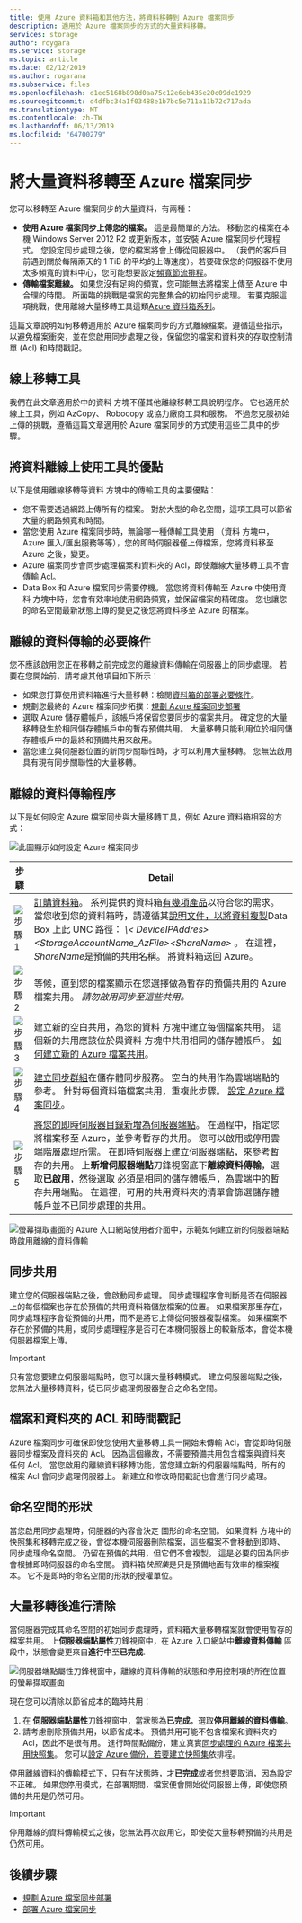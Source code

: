 ```yaml
---
title: 使用 Azure 資料箱和其他方法，將資料移轉到 Azure 檔案同步
description: 適用於 Azure 檔案同步的方式的大量資料移轉。
services: storage
author: roygara
ms.service: storage
ms.topic: article
ms.date: 02/12/2019
ms.author: rogarana
ms.subservice: files
ms.openlocfilehash: d1ec5168b898d0aa75c12e6eb435e20c09de1929
ms.sourcegitcommit: d4dfbc34a1f03488e1b7bc5e711a11b72c717ada
ms.translationtype: MT
ms.contentlocale: zh-TW
ms.lasthandoff: 06/13/2019
ms.locfileid: "64700279"
---
```

# <a name="migrate-bulk-data-to-azure-file-sync"></a>將大量資料移轉至 Azure 檔案同步
您可以移轉至 Azure 檔案同步的大量資料，有兩種：

* **使用 Azure 檔案同步上傳您的檔案。** 這是最簡單的方法。 移動您的檔案在本機 Windows Server 2012 R2 或更新版本，並安裝 Azure 檔案同步代理程式。 您設定同步處理之後，您的檔案將會上傳從伺服器中。 （我們的客戶目前遇到關於每隔兩天的 1 TiB 的平均的上傳速度）。若要確保您的伺服器不使用太多頻寬的資料中心，您可能想要設定[頻寬節流排程](storage-sync-files-server-registration.md#ensuring-azure-file-sync-is-a-good-neighbor-in-your-datacenter)。
* **傳輸檔案離線。** 如果您沒有足夠的頻寬，您可能無法將檔案上傳至 Azure 中合理的時間。 所面臨的挑戰是檔案的完整集合的初始同步處理。 若要克服這項挑戰，使用離線大量移轉工具這類[Azure 資料箱系列](https://azure.microsoft.com/services/storage/databox)。 

這篇文章說明如何移轉適用於 Azure 檔案同步的方式離線檔案。遵循這些指示，以避免檔案衝突，並在您啟用同步處理之後，保留您的檔案和資料夾的存取控制清單 (Acl) 和時間戳記。

## <a name="online-migration-tools"></a>線上移轉工具
我們在此文章適用於中的資料 方塊不僅其他離線移轉工具說明程序。 它也適用於線上工具，例如 AzCopy、 Robocopy 或協力廠商工具和服務。 不過您克服初始上傳的挑戰，遵循這篇文章適用於 Azure 檔案同步的方式使用這些工具中的步驟。


## <a name="benefits-of-using-a-tool-to-transfer-data-offline"></a>將資料離線上使用工具的優點
以下是使用離線移轉等資料 方塊中的傳輸工具的主要優點：

- 您不需要透過網路上傳所有的檔案。 對於大型的命名空間，這項工具可以節省大量的網路頻寬和時間。
- 當您使用 Azure 檔案同步時，無論哪一種傳輸工具使用 （資料 方塊中，Azure 匯入/匯出服務等等），您的即時伺服器僅上傳檔案，您將資料移至 Azure 之後，變更。
- Azure 檔案同步會同步處理檔案和資料夾的 Acl，即使離線大量移轉工具不會傳輸 Acl。
- Data Box 和 Azure 檔案同步需要停機。 當您將資料傳輸至 Azure 中使用資料 方塊中時，您會有效率地使用網路頻寬，並保留檔案的精確度。 您也讓您的命名空間最新狀態上傳的變更之後您將資料移至 Azure 的檔案。

## <a name="prerequisites-for-the-offline-data-transfer"></a>離線的資料傳輸的必要條件
您不應該啟用您正在移轉之前完成您的離線資料傳輸在伺服器上的同步處理。 若要在您開始前，請考慮其他項目如下所示：

- 如果您打算使用資料箱進行大量移轉：檢閱[資料箱的部署必要條件](../../databox/data-box-deploy-ordered.md#prerequisites)。
- 規劃您最終的 Azure 檔案同步拓撲：[規劃 Azure 檔案同步部署](storage-sync-files-planning.md)
- 選取 Azure 儲存體帳戶，該帳戶將保留您要同步的檔案共用。 確定您的大量移轉發生於相同儲存體帳戶中的暫存預備共用。 大量移轉只能利用位於相同儲存體帳戶中的最終和預備共用來啟用。
- 當您建立與伺服器位置的新同步關聯性時，才可以利用大量移轉。 您無法啟用具有現有同步關聯性的大量移轉。


## <a name="process-for-offline-data-transfer"></a>離線的資料傳輸程序
以下是如何設定 Azure 檔案同步與大量移轉工具，例如 Azure 資料箱相容的方式：

![此圖顯示如何設定 Azure 檔案同步](media/storage-sync-files-offline-data-transfer/data-box-integration-1-600.png)

| 步驟 | Detail |
|---|---------------------------------------------------------------------------------------|
| ![步驟 1](media/storage-sync-files-offline-data-transfer/bullet_1.png) | [訂購資料箱](../../databox/data-box-deploy-ordered.md)。 系列提供的資料箱[有幾項產品](https://azure.microsoft.com/services/storage/databox/data)以符合您的需求。 當您收到您的資料箱時，請遵循其[說明文件，以將資料複製](../../databox/data-box-deploy-copy-data.md#copy-data-to-data-box)Data Box 上此 UNC 路徑：  *\\< DeviceIPAddres\>\<StorageAccountName_AzFile\>\<ShareName\>* 。 在這裡， *ShareName*是預備的共用名稱。 將資料箱送回 Azure。 |
| ![步驟 2](media/storage-sync-files-offline-data-transfer/bullet_2.png) | 等候，直到您的檔案顯示在您選擇做為暫存的預備共用的 Azure 檔案共用。 *請勿啟用同步至這些共用。* |
| ![步驟 3](media/storage-sync-files-offline-data-transfer/bullet_3.png) | 建立新的空白共用，為您的資料 方塊中建立每個檔案共用。 這個新的共用應該位於與資料 方塊中共用相同的儲存體帳戶。 [如何建立新的 Azure 檔案共用](storage-how-to-create-file-share.md)。 |
| ![步驟 4](media/storage-sync-files-offline-data-transfer/bullet_4.png) | [建立同步群組](storage-sync-files-deployment-guide.md#create-a-sync-group-and-a-cloud-endpoint)在儲存體同步服務。 空白的共用作為雲端端點的參考。 針對每個資料箱檔案共用，重複此步驟。 [設定 Azure 檔案同步](storage-sync-files-deployment-guide.md)。 |
| ![步驟 5](media/storage-sync-files-offline-data-transfer/bullet_5.png) | [將您的即時伺服器目錄新增為伺服器端點](storage-sync-files-deployment-guide.md#create-a-server-endpoint)。 在過程中，指定您將檔案移至 Azure，並參考暫存的共用。 您可以啟用或停用雲端階層處理所需。 在即時伺服器上建立伺服器端點，來參考暫存的共用。 上**新增伺服器端點**刀鋒視窗底下**離線資料傳輸**，選取**已啟用**，然後選取 必須是相同的儲存體帳戶，為雲端中的暫存共用端點。 在這裡，可用的共用資料夾的清單會篩選儲存體帳戶並不已同步處理的共用。 |

![螢幕擷取畫面的 Azure 入口網站使用者介面中，示範如何建立新的伺服器端點時啟用離線的資料傳輸](media/storage-sync-files-offline-data-transfer/data-box-integration-2-600.png)

## <a name="syncing-the-share"></a>同步共用
建立您的伺服器端點之後，會啟動同步處理。 同步處理程序會判斷是否在伺服器上的每個檔案也存在於預備的共用資料箱儲放檔案的位置。 如果檔案那里存在，同步處理程序會從預備的共用，而不是將它上傳從伺服器複製檔案。 如果檔案不存在於預備的共用，或同步處理程序是否可在本機伺服器上的較新版本，會從本機伺服器檔案上傳。

> [!IMPORTANT]
> 只有當您要建立伺服器端點時，您可以讓大量移轉模式。 建立伺服器端點之後，您無法大量移轉資料，從已同步處理伺服器整合之命名空間。

## <a name="acls-and-timestamps-on-files-and-folders"></a>檔案和資料夾的 ACL 和時間戳記
Azure 檔案同步可確保即使您使用大量移轉工具一開始未傳輸 Acl，會從即時伺服器同步檔案及資料夾的 Acl。 因為這個緣故，不需要預備共用包含檔案與資料夾任何 Acl。 當您啟用的離線資料移轉功能，當您建立新的伺服器端點時，所有的檔案 Acl 會同步處理伺服器上。 新建立和修改時間戳記也會進行同步處理。

## <a name="shape-of-the-namespace"></a>命名空間的形狀
當您啟用同步處理時，伺服器的內容會決定 圖形的命名空間。 如果資料 方塊中的快照集和移轉完成之後，會從本機伺服器刪除檔案，這些檔案不會移動到即時、 同步處理命名空間。 仍留在預備的共用，但它們不會複製。 這是必要的因為同步會根據即時伺服器的命名空間。 資料箱*快照集*是只是預備地面有效率的檔案複本。 它不是即時的命名空間的形狀的授權單位。

## <a name="cleaning-up-after-bulk-migration"></a>大量移轉後進行清除 
當伺服器完成其命名空間的初始同步處理時，資料箱大量移轉檔案就會使用暫存的檔案共用。 上**伺服器端點屬性**刀鋒視窗中，在 Azure 入口網站中**離線資料傳輸** 區段中，狀態會變更來自**進行中**至**已完成**. 

![伺服器端點屬性刀鋒視窗中，離線的資料傳輸的狀態和停用控制項的所在位置的螢幕擷取畫面](media/storage-sync-files-offline-data-transfer/data-box-integration-3-444.png)

現在您可以清除以節省成本的臨時共用：

1. 在 **伺服器端點屬性**刀鋒視窗中，當狀態為**已完成**，選取**停用離線的資料傳輸**。
2. 請考慮刪除預備共用，以節省成本。 預備共用可能不包含檔案和資料夾的 Acl，因此不是很有用。 進行時間點備份，建立真實[同步處理的 Azure 檔案共用快照集](storage-snapshots-files.md)。 您可以[設定 Azure 備份，若要建立快照集]( ../../backup/backup-azure-files.md)依排程。

停用離線資料的傳輸模式下，只有在狀態時，才**已完成**或者您想要取消，因為設定不正確。 如果您停用模式，在部署期間，檔案便會開始從伺服器上傳，即使您預備的共用是仍然可用。

> [!IMPORTANT]
> 停用離線的資料傳輸模式之後，您無法再次啟用它，即使從大量移轉預備的共用是仍然可用。

## <a name="next-steps"></a>後續步驟
- [規劃 Azure 檔案同步部署](storage-sync-files-planning.md)
- [部署 Azure 檔案同步](storage-sync-files-deployment-guide.md)
